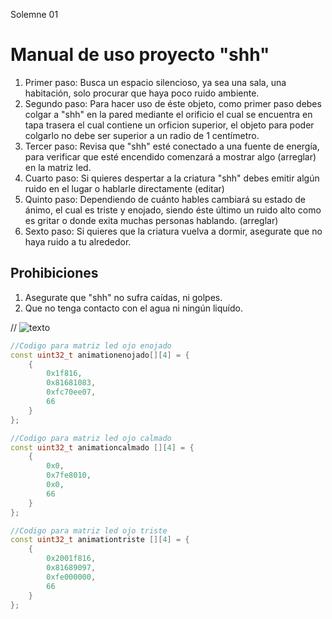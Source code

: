 Solemne 01
# Manual de uso proyecto "shh"
1. Primer paso: Busca un espacio silencioso, ya sea una sala, una habitación, solo procurar que haya poco ruido ambiente.
2. Segundo paso: Para hacer uso de éste objeto, como primer paso debes colgar a "shh" en la pared mediante el orificio el cual se encuentra en tapa trasera el cual contiene un orficion superior, el objeto para poder colgarlo no debe ser superior a un radio de 1 centímetro.
3. Tercer paso: Revisa que "shh" esté conectado a una fuente de energía, para verificar que esté encendido comenzará a mostrar algo (arreglar) en la matriz led.
4. Cuarto paso: Si quieres despertar a la criatura "shh" debes emitir algún ruido en el lugar o hablarle directamente (editar)
5. Quinto paso: Dependiendo de cuánto hables cambiará su estado de ánimo, el cual es triste y enojado, siendo éste último un ruido alto como es gritar o donde exita muchas personas hablando. (arreglar)
6. Sexto paso: Si quieres que la criatura vuelva a dormir, asegurate que no haya ruido a tu alrededor.
## Prohibiciones 
1. Asegurate que "shh" no sufra caídas, ni golpes.
2. Que no tenga contacto con el agua ni ningún liquído. 
   

// ![texto](./aquivaelnombre.jpg)

``` cpp
//Codigo para matriz led ojo enojado
const uint32_t animationenojado[][4] = {
	{
		0x1f816,
		0x81681083,
		0xfc70ee07,
		66
	}
};

```
``` cpp
//Codigo para matriz led ojo calmado
const uint32_t animationcalmado [][4] = {
	{
		0x0,
		0x7fe8010,
		0x0,
		66
	}
};
```
``` cpp
//Codigo para matriz led ojo triste 
const uint32_t animationtriste [][4] = {
	{
		0x2001f816,
		0x81689097,
		0xfe000000,
		66
	}
};

```
